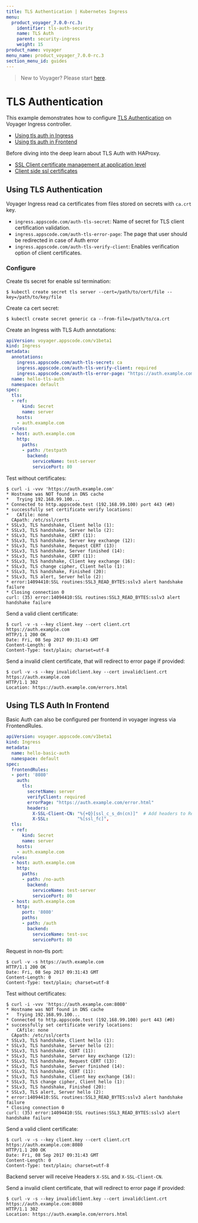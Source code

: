 ```yaml
---
title: TLS Authentication | Kubernetes Ingress
menu:
  product_voyager_7.0.0-rc.3:
    identifier: tls-auth-security
    name: TLS Auth
    parent: security-ingress
    weight: 15
product_name: voyager
menu_name: product_voyager_7.0.0-rc.3
section_menu_id: guides
---
```


> New to Voyager? Please start [here](/products/voyager/7.0.0-rc.3/concepts/overview).

# TLS Authentication

This example demonstrates how to configure [TLS Authentication](https://tools.ietf.org/html/rfc2617) on Voyager Ingress controller.

- [Using tls auth in Ingress](#using-tls-authentication)
- [Using tls auth in Frontend](#using-tls-auth-in-frontend)

Before diving into the deep learn about TLS Auth with HAProxy.

- [SSL Client certificate management at application level](https://www.haproxy.com/blog/ssl-client-certificate-management-at-application-level/)
- [Client side ssl certificates](https://raymii.org/s/tutorials/haproxy_client_side_ssl_certificates.html)

## Using TLS Authentication

Voyager Ingress read ca certificates from files stored on secrets with `ca.crt` key.

- `ingress.appscode.com/auth-tls-secret`: Name of secret for TLS client certification validation.
- `ingress.appscode.com/auth-tls-error-page`: The page that user should be redirected in case of Auth error
- `ingress.appscode.com/auth-tls-verify-client`: Enables verification option of client certificates.

### Configure

Create tls secret for enable ssl termination:

```console
$ kubectl create secret tls server --cert=/path/to/cert/file --key=/path/to/key/file
```

Create ca cert secret:

```console
$ kubectl create secret generic ca --from-file=/path/to/ca.crt
```

Create an Ingress with TLS Auth annotations:

```yaml
apiVersion: voyager.appscode.com/v1beta1
kind: Ingress
metadata:
  annotations:
    ingress.appscode.com/auth-tls-secret: ca
    ingress.appscode.com/auth-tls-verify-client: required
    ingress.appscode.com/auth-tls-error-page: "https://auth.example.com/errors.html"
  name: hello-tls-auth
  namespace: default
spec:
  tls:
  - ref:
      kind: Secret
      name: server
    hosts:
    - auth.example.com
  rules:
  - host: auth.example.com
    http:
      paths:
      - path: /testpath
        backend:
          serviceName: test-server
          servicePort: 80
```

Test without certificates:

```console
$ curl -i -vvv 'https://auth.example.com'
* Hostname was NOT found in DNS cache
*   Trying 192.168.99.100...
* Connected to http.appscode.test (192.168.99.100) port 443 (#0)
* successfully set certificate verify locations:
*   CAfile: none
  CApath: /etc/ssl/certs
* SSLv3, TLS handshake, Client hello (1):
* SSLv3, TLS handshake, Server hello (2):
* SSLv3, TLS handshake, CERT (11):
* SSLv3, TLS handshake, Server key exchange (12):
* SSLv3, TLS handshake, Request CERT (13):
* SSLv3, TLS handshake, Server finished (14):
* SSLv3, TLS handshake, CERT (11):
* SSLv3, TLS handshake, Client key exchange (16):
* SSLv3, TLS change cipher, Client hello (1):
* SSLv3, TLS handshake, Finished (20):
* SSLv3, TLS alert, Server hello (2):
* error:14094410:SSL routines:SSL3_READ_BYTES:sslv3 alert handshake failure
* Closing connection 0
curl: (35) error:14094410:SSL routines:SSL3_READ_BYTES:sslv3 alert handshake failure
```

Send a valid client certificate:

```console
$ curl -v -s --key client.key --cert client.crt https://auth.example.com
HTTP/1.1 200 OK
Date: Fri, 08 Sep 2017 09:31:43 GMT
Content-Length: 0
Content-Type: text/plain; charset=utf-8

```

Send a invalid client certificate, that will redirect to error page if provided:

```console
$ curl -v -s --key invalidclient.key --cert invalidclient.crt https://auth.example.com
HTTP/1.1 302
Location: https://auth.example.com/errors.html
```

## Using TLS Auth In Frontend

Basic Auth can also be configured per frontend in voyager ingress via FrontendRules.

```yaml
apiVersion: voyager.appscode.com/v1beta1
kind: Ingress
metadata:
  name: hello-basic-auth
  namespace: default
spec:
  frontendRules:
  - port: '8080'
    auth:
      tls:
        secretName: server
        verifyClient: required
        errorPage: "https://auth.example.com/error.html"
        headers:
          X-SSL-Client-CN: "%{+Q}[ssl_c_s_dn(cn)]"  # Add headers to Request based on SSL verification
          X-SSL:           "%[ssl_fc]",
  tls:
  - ref:
      kind: Secret
      name: server
    hosts:
    - auth.example.com
  rules:
  - host: auth.example.com
    http:
      paths:
      - path: /no-auth
        backend:
          serviceName: test-server
          servicePort: 80
  - host: auth.example.com
    http:
      port: '8080'
      paths:
      - path: /auth
        backend:
          serviceName: test-svc
          servicePort: 80

```

Request in non-tls port:

```console
$ curl -v -s https://auth.example.com
HTTP/1.1 200 OK
Date: Fri, 08 Sep 2017 09:31:43 GMT
Content-Length: 0
Content-Type: text/plain; charset=utf-8

```

Test without certificates:

```console
$ curl -i -vvv 'https://auth.example.com:8080'
* Hostname was NOT found in DNS cache
*   Trying 192.168.99.100...
* Connected to http.appscode.test (192.168.99.100) port 443 (#0)
* successfully set certificate verify locations:
*   CAfile: none
  CApath: /etc/ssl/certs
* SSLv3, TLS handshake, Client hello (1):
* SSLv3, TLS handshake, Server hello (2):
* SSLv3, TLS handshake, CERT (11):
* SSLv3, TLS handshake, Server key exchange (12):
* SSLv3, TLS handshake, Request CERT (13):
* SSLv3, TLS handshake, Server finished (14):
* SSLv3, TLS handshake, CERT (11):
* SSLv3, TLS handshake, Client key exchange (16):
* SSLv3, TLS change cipher, Client hello (1):
* SSLv3, TLS handshake, Finished (20):
* SSLv3, TLS alert, Server hello (2):
* error:14094410:SSL routines:SSL3_READ_BYTES:sslv3 alert handshake failure
* Closing connection 0
curl: (35) error:14094410:SSL routines:SSL3_READ_BYTES:sslv3 alert handshake failure
```

Send a valid client certificate:

```console
$ curl -v -s --key client.key --cert client.crt https://auth.example.com:8080
HTTP/1.1 200 OK
Date: Fri, 08 Sep 2017 09:31:43 GMT
Content-Length: 0
Content-Type: text/plain; charset=utf-8
```

Backend server will receive Headers `X-SSL` and `X-SSL-Client-CN`.

Send a invalid client certificate, that will redirect to error page if provided:

```console
$ curl -v -s --key invalidclient.key --cert invalidclient.crt https://auth.example.com:8080
HTTP/1.1 302
Location: https://auth.example.com/errors.html
```
